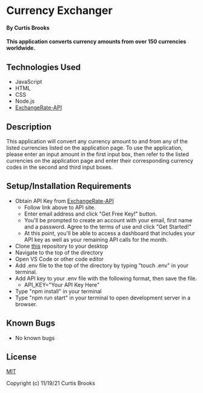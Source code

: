 # Currency Exchanger

#### By Curtis Brooks

#### This application converts currency amounts from over 150 currencies worldwide.

## Technologies Used

* JavaScript
* HTML
* CSS
* Node.js
* [ExchangeRate-API](https://www.exchangerate-api.com/)

## Description

This application will convert any currency amount to and from any of the listed currencies listed on the application page. To use the application, please enter an input amount in the first input box, then refer to the listed currencies on the application page and enter their corresponding currency codes in the second and third input boxes.

## Setup/Installation Requirements

* Obtain API Key from [ExchangeRate-API](https://www.exchangerate-api.com/)
  * Follow link above to API site.
  * Enter email address and click "Get Free Key!" button.
  * You'll be prompted to create an account with your email, first name and a password. Agree to the terms of use and click "Get Started!"
  * At this point, you'll be able to access a dashboard that includes your API key as well as your remaining API calls for the month.
* Clone [this](https://github.com/curtisbrooks678/currency-exchanger) repository to your desktop
* Navigate to the top of the directory
* Open VS Code or other code editor
* Add .env file to the top of the directory by typing "touch .env" in your terminal.
* Add API key to your .env file with the following format, then save the file.
  * API_KEY="Your API Key Here"
* Type "npm install" in your terminal
* Type "npm run start" in your terminal to open development server in a browser.

## Known Bugs

* No known bugs

## License

[MIT](https://en.wikipedia.org/wiki/MIT_License) 

Copyright (c) 11/19/21 Curtis Brooks


